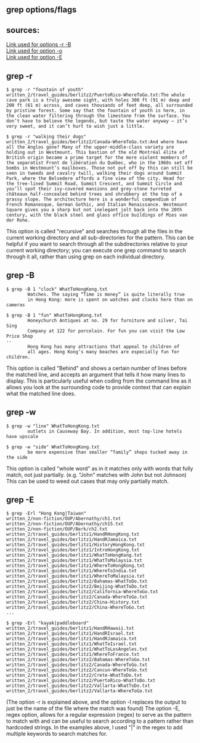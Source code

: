 ## grep options/flags   
## sources:  
[Link used for options -r -B](https://www.youtube.com/watch?v=VGgTmxXp7xQ)
<br>
[Link used for option -o](https://serverfault.com/questions/51014/dont-need-the-whole-line-just-the-match-from-regular-expression)
<br>
[Link used for option -E](https://www.cyberciti.biz/faq/grep-regular-expressions/)  
## grep -r  
```
$ grep -r "fountain of youth"
written_2/travel_guides/berlitz2/PuertoRico-WhereToGo.txt:The whole cave park is a truly awesome sight, with holes 300 ft (91 m) deep and 200 ft (61 m) across, and caves thousands of feet deep, all surrounded by pristine forest. Some say that the fountain of youth is here, in the clean water filtering through the limestone from the surface. You don’t have to believe the legends, but taste the water anyway — it’s very sweet, and it can’t hurt to wish just a little.
```
```
$ grep -r "walking their dogs"
written_2/travel_guides/berlitz2/Canada-WhereToGo.txt:And where have all the Anglos gone? Many of the upper-middle-class variety are holding out in Westmount. This bastion of the old Montréal élite of British origin became a prime target for the more violent members of the separatist Front de libération du Québec, who in the 1960s set off bombs in Westmount’s mailboxes. Those not put off by this can still be seen in tweeds and cavalry twill, walking their dogs around Summit Park, where the Belvedere affords a fine view of the city. Head for the tree-lined Summit Road, Summit Crescent, and Summit Circle and you’ll spot their ivy-covered mansions and grey-stone turreted châteaux half-concealed behind trees and shrubbery at the top of a grassy slope. The architecture here is a wonderful compendium of French Romanesque, German Gothic, and Italian Renaissance. Westmount Square gives you a sharp but not inelegant jolt back into the 20th century, with the black steel and glass office buildings of Mies van der Rohe.
```
This option is called "recursive" and searches through all the files in the current working directory and all sub-directories for the pattern. This can be helpful if you want to search through all the subdirectories relative to your current working directory; you can execute one grep command to search through it all, rather than using grep on each individual directory.

## grep -B  
```
$ grep -B 1 "clock" WhatToHongKong.txt
        Watches. The saying “Time is money” is quite literally true
        in Hong Kong: more is spent on watches and clocks here than on cameras
```  
```
$ grep -B 1 "fun" WhatToHongKong.txt
        Honeychurch Antiques at no. 29 for furniture and silver, Tai Sing
        Company at 122 for porcelain. For fun you can visit the Low Price Shop
--
        Hong Kong has many attractions that appeal to children of
        all ages. Hong Kong’s many beaches are especially fun for children.
```
This option is called "Behind" and shows a certain number of lines before the matched line, and accepts an argument that tells it how many lines to display. This is particularly useful when coding from the command line as it allows you look at the surrounding code to provide context that can explain what the matched line does.
  
## grep -w  
```
$ grep -w "line" WhatToHongKong.txt
        outlets in Causeway Bay. In addition, most top-line hotels have upscale
```
```
$ grep -w "side" WhatToHongKong.txt 
        be more expensive than smaller “family” shops tucked away in the side
```  
This option is called "whole word" as in it matches only with words that fully match, not just partially. (e.g. "John" matches with John but not Johnson) This can be used to weed out cases that may only partially match. 
  
## grep -E  
```
$ grep -Erl "Hong Kong|Taiwan"
written_2/non-fiction/OUP/Abernathy/ch1.txt
written_2/non-fiction/OUP/Abernathy/ch15.txt
written_2/non-fiction/OUP/Berk/ch2.txt
written_2/travel_guides/berlitz1/HandRHongKong.txt
written_2/travel_guides/berlitz1/HandRJamaica.txt
written_2/travel_guides/berlitz1/HistoryHongKong.txt
written_2/travel_guides/berlitz1/IntroHongKong.txt
written_2/travel_guides/berlitz1/WhatToHongKong.txt
written_2/travel_guides/berlitz1/WhatToMalaysia.txt
written_2/travel_guides/berlitz1/WhereToHongKong.txt
written_2/travel_guides/berlitz1/WhereToIndia.txt
written_2/travel_guides/berlitz1/WhereToMalaysia.txt        
written_2/travel_guides/berlitz2/Bahamas-WhatToDo.txt
written_2/travel_guides/berlitz2/Beijing-WhatToDo.txt       
written_2/travel_guides/berlitz2/California-WhereToGo.txt   
written_2/travel_guides/berlitz2/Canada-WhereToGo.txt
written_2/travel_guides/berlitz2/China-History.txt
written_2/travel_guides/berlitz2/China-WhereToGo.txt
...
``` 
```
$ grep -Erl "kayak|paddleboard"
written_2/travel_guides/berlitz1/HandRHawaii.txt
written_2/travel_guides/berlitz1/HandRIsrael.txt
written_2/travel_guides/berlitz1/HandRJamaica.txt
written_2/travel_guides/berlitz1/WhatToIsrael.txt
written_2/travel_guides/berlitz1/WhatToLosAngeles.txt       
written_2/travel_guides/berlitz1/WhereToFrance.txt
written_2/travel_guides/berlitz2/Bahamas-WhereToGo.txt
written_2/travel_guides/berlitz2/Canada-WhereToGo.txt
written_2/travel_guides/berlitz2/Cancun-WhereToGo.txt       
written_2/travel_guides/berlitz2/Crete-WhatToDo.txt
written_2/travel_guides/berlitz2/PuertoRico-WhatToDo.txt
written_2/travel_guides/berlitz2/Vallarta-WhatToDo.txt      
written_2/travel_guides/berlitz2/Vallarta-WhereToGo.txt
```
(The option -r is explained above, and the option -l replaces the output to just be the name of the file where the match was found) The option -E, regex option, allows for a regular expression (regex) to serve as the pattern to match with and can be useful to search according to a pattern rather than hardcoded strings. In the examples above, I used "|" in the regex to add multiple keywords to search matches for.
